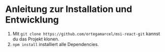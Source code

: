 # Anleitung zur Installation und Entwicklung

1. Mit ```git clone https://github.com/ortegamarcel/msi-react-git``` kannst du das Projekt klonen.
2. ```npm install``` installiert alle Dependencies.

